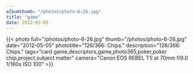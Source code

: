 ```yaml
---
albumthumb: "/photos/photo-6-26.jpg"
title: "game"
date: 2012-05-05
---
```

{{< photo full="/photos/photo-6-26.jpg" thumb="/photos/photo-6-26.jpg" date="2012-05-05" phototitle="126/366: Chips." description="126/366: Chips." tags="card game,descriptors,game,photo365,poker,poker chip,project,subject matter" camera="Canon EOS REBEL T1i at 70mm f/9.0 1/160s ISO 100" >}}
